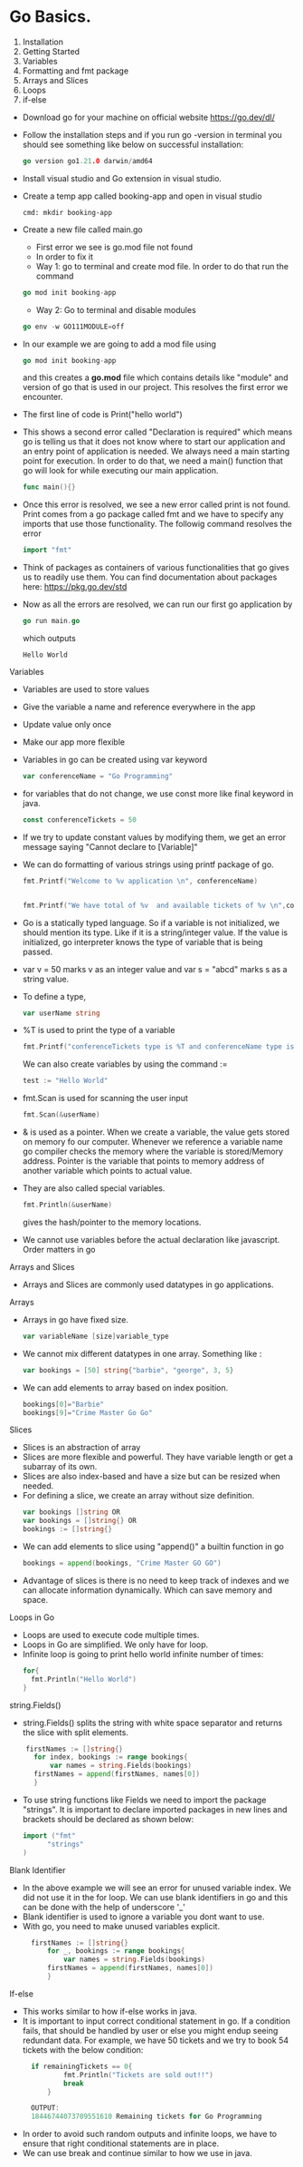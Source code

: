 # Go Basics.

1. Installation
2. Getting Started
3. Variables
4. Formatting and fmt package
5. Arrays and Slices
6. Loops
7. if-else

* Download go for your machine on official website
https://go.dev/dl/

* Follow the installation steps and if you run go -version in terminal you should see something like below on successful installation: 
    ```go
    go version go1.21.0 darwin/amd64
    ```


* Install visual studio and Go extension in visual studio.


* Create a temp app called booking-app and open in visual studio
    ```console
    cmd: mkdir booking-app 
    ```
* Create a new file called main.go
    * First error we see is go.mod file not found 
    * In order to fix it
    * Way 1: go to terminal and create mod file. In order to do that run the command 
    ```go
    go mod init booking-app
    ```
    * Way 2: Go to terminal and disable modules
     ```go
    go env -w GO111MODULE=off
    ```
    

* In our example we are going to add a mod file using  
    ```go
    go mod init booking-app
    ``` 
    and this creates a **go.mod** file which contains details like "module" and version of go that is used in our project.  This resolves the first error we encounter. 

* The first line of code is Print("hello world") 
* This shows a second error called "Declaration is required" which means go is telling us that it does not know where to start our application and an entry point of application is needed. 
We always need a main starting point for execution. In order to do that, we need a main() function that go will look for while executing our main application. 

    ```go 
    func main(){}
    ``````
* Once this error is resolved, we see a new error called print is not found. Print comes from a go package called fmt and we have to specify any imports that use those functionality. The followig command resolves the error

    ```go 
    import "fmt"
    ```

* Think of packages as containers of various functionalities that go gives us to readily use them. You can find documentation about packages here:
https://pkg.go.dev/std

* Now as all the errors are resolved, we can run our first go application by 
    ```go
    go run main.go
    `````` 
    which outputs 
     ```
    Hello World
    ``````
Variables
* Variables are used to store values
* Give the variable a name and reference everywhere in the app
* Update value only once
* Make our app more flexible
* Variables in go can be created using var keyword
    ```go
    var conferenceName = "Go Programming"
    ```
* for variables that do not change, we use const
more like final keyword in java. 
    ```go
    const conferenceTickets = 50
    ```
* If we try to update constant values by modifying them, we get an error message saying "Cannot declare to [Variable]"

* We can do formatting of various strings using printf package of go. 
    ```go
    fmt.Printf("Welcome to %v application \n", conferenceName)


    fmt.Printf("We have total of %v  and available tickets of %v \n",conferenceTickets, remainingTickets)
    ```

* Go is a statically typed language. So if a variable is not initialized, we should mention its type. Like if it is a string/integer value. If the value is initialized, go interpreter knows the type of variable that is being passed. 
* var v = 50 marks v as an integer value and var s = "abcd" marks s as a string value. 

* To define a type, 
    ```go
    var userName string
    ```

* %T is used to print the type of a variable
  ```go
  fmt.Printf("conferenceTickets type is %T and conferenceName type is %T", conferenceTickets, conferenceName)
  ```

  We can also create variables by using the command :=
  ```go
  test := "Hello World"
  ```

* fmt.Scan is used for scanning the user input
    ```go
    fmt.Scan(&userName)
    ```
* & is used as a pointer. When we create a variable, the value gets stored on memory fo our computer. Whenever we reference a variable name go compiler checks the memory where the variable is stored/Memory address. Pointer is the variable that points to memory address of another variable which points to actual value. 
* They are also called special variables. 
  ```go
  fmt.Println(&userName)
  ``` 
  gives the hash/pointer to the memory locations. 
* We cannot use variables before the actual declaration like javascript. Order matters in go 

Arrays and Slices
* Arrays and Slices are commonly used datatypes in go applications. 

Arrays
* Arrays in go have fixed size. 
  ```go
  var variableName [size]variable_type
    ```
* We cannot mix different datatypes in one array. Something like : 
  ```go 
  var bookings = [50] string{"barbie", "george", 3, 5}
  ```
* We can add elements to array based on index position. 
  ```go 
  bookings[0]="Barbie"
  bookings[9]="Crime Master Go Go"
  ```

Slices

* Slices is an abstraction of array 
* Slices are more flexible and powerful. They have variable length or get a subarray of its own. 
* Slices are also index-based and have a size but can be resized when needed. 
* For defining a slice, we create an array without size definition. 
  ```go
  var bookings []string OR
  var bookings = []string{} OR
  bookings := []string{}
  ```
* We can add elements to slice  using "append()" a builtin function in go
  ```go 
  bookings = append(bookings, "Crime Master GO GO")
  ```
* Advantage of slices is there is no need to keep track of indexes and we can allocate information dynamically. Which can save memory and space. 
  

Loops in Go

* Loops are used to execute code multiple times. 
* Loops in Go are simplified. We only have for loop. 
* Infinite loop is going to print hello world infinite number of times: 
  ```go 
  for{
    fmt.Println("Hello World")
  }
  
  ```

string.Fields()

* string.Fields() splits the string with white space separator and returns the slice with split elements. 
```go
    firstNames := []string{}
	  for index, bookings := range bookings{
		  var names = string.Fields(bookings)
      firstNames = append(firstNames, names[0])
	  }
```
* To use string functions like Fields we need to import the package "strings". It is important to declare imported packages in new lines and brackets should be declared as shown below: 
  ```go 
  import ("fmt" 
		"strings"
  )
  ```

Blank Identifier
* In the above example we will see an error for unused variable index. We did not use it in the for loop. We can use blank identifiers in go and this can be done with the help of underscore '_'
* Blank identifier is used to ignore a variable you dont want to use. 
* With go, you need to make unused variables explicit. 
  ```go
    firstNames := []string{}
	    for _, bookings := range bookings{
		    var names = string.Fields(bookings)
        firstNames = append(firstNames, names[0])
	    }
  ```

If-else
* This works similar to how if-else works in java. 
* It is important to input correct conditional statement in go. If a condition fails, that should be handled by user or else you might endup seeing redundant data. For example, we have 50 tickets and we try to book 54 tickets with the below condition: 
  ```go
    if remainingTickets == 0{
			fmt.Println("Tickets are sold out!!")
			break
		}

    OUTPUT: 
    18446744073709551610 Remaining tickets for Go Programming 
  ```
* In order to avoid such random outputs and infinite loops, we have to ensure that right conditional statements are in place. 
* We can use break and continue similar to how we use in java.